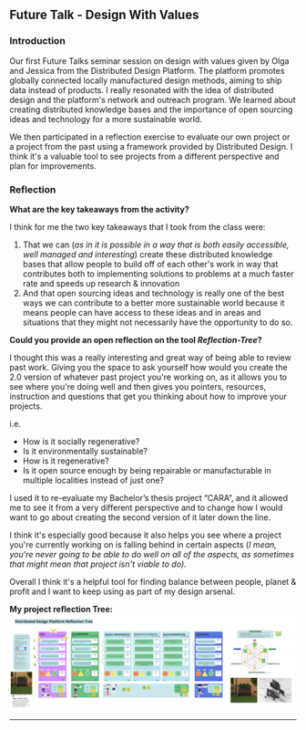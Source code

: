 ## Future Talk - Design With Values
### Introduction
Our first Future Talks seminar session on design with values given by Olga and Jessica from the Distributed Design Platform. The platform promotes globally connected locally manufactured design methods, aiming to ship data instead of products. I really resonated with the idea of distributed design and the platform's network and outreach program. We learned about creating distributed knowledge bases and the importance of open sourcing ideas and technology for a more sustainable world.

We then participated in a reflection exercise to evaluate our own project or a project from the past using a framework provided by Distributed Design. I think it's a valuable tool to see projects from a different perspective and plan for improvements.

### Reflection

**What are the key takeaways from the activity?**

I think for me the two key takeaways that I took from the class were: 

1. That we can (*as in it is possible in a way that is both easily accessible, well managed and interesting*) create these distributed knowledge bases that allow people to build off of each other's work in way that contributes both to implementing solutions to problems at a much faster rate and speeds up research & innovation 
2. And that open sourcing ideas and technology is really one of the best ways we can contribute to a better more sustainable world because it means people can have access to these ideas and in areas and situations that they might not necessarily have the opportunity to do so.

**Could you provide an open reflection on the tool *Reflection-Tree*?**

I thought this was a really interesting and great way of being able to review past work. Giving you the space to ask yourself how would you create the 2.0 version of whatever past project you're working on, as it allows you to see where you're doing well and then gives you pointers, resources, instruction and questions that get you thinking about how to improve your projects. 

i.e.

- How is it socially regenerative?
- Is it environmentally sustainable?
- How is it regenerative?
- Is it open source enough by being repairable or manufacturable in multiple localities instead of just one?

I used it to re-evaluate my Bachelor’s thesis project “CARA”, and it allowed me to see it from a very different perspective and to change how I would want to go about creating the second version of it later down the line. 

I think it's especially good because it also helps you see where a project you're currently working on is falling behind in certain aspects (*I mean, you're never going to be able to do well on all of the aspects, as sometimes that might mean that project isn't viable to do).* 

Overall I think it's a helpful tool for finding balance between people, planet & profit and I want to keep using as part of my design arsenal.

**My project reflection Tree:**
<img src="../images/13. Future Talks/Design with Values/Future Talks _ MDEF 2024 - (Oliver Lloyd) Distributed Design Platform Reflection Tree.jpg" alt="Design with values reflection tree" style="border-radius: 5px;"> 


---


